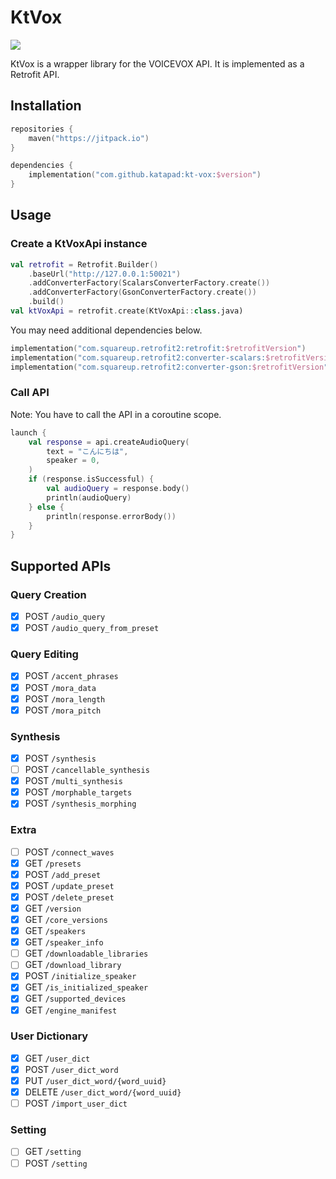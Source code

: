 # KtVox

[![](https://jitpack.io/v/kitakkun/kt-vox.svg)](https://jitpack.io/#kitakkun/kt-vox)

KtVox is a wrapper library for the VOICEVOX API.
It is implemented as a Retrofit API.

## Installation

```kotlin
repositories {
    maven("https://jitpack.io")
}

dependencies {
    implementation("com.github.katapad:kt-vox:$version")
}
```

## Usage

### Create a KtVoxApi instance

```kotlin
val retrofit = Retrofit.Builder()
    .baseUrl("http://127.0.0.1:50021")
    .addConverterFactory(ScalarsConverterFactory.create())
    .addConverterFactory(GsonConverterFactory.create())
    .build()
val ktVoxApi = retrofit.create(KtVoxApi::class.java)
```

You may need additional dependencies below.

```kotlin
implementation("com.squareup.retrofit2:retrofit:$retrofitVersion")
implementation("com.squareup.retrofit2:converter-scalars:$retrofitVersion")
implementation("com.squareup.retrofit2:converter-gson:$retrofitVersion")
```

### Call API

Note: You have to call the API in a coroutine scope.

```kotlin
launch {
    val response = api.createAudioQuery(
        text = "こんにちは",
        speaker = 0,
    )
    if (response.isSuccessful) {
        val audioQuery = response.body()
        println(audioQuery)
    } else {
        println(response.errorBody())
    }
}
```

## Supported APIs

### Query Creation

- [x] POST `/audio_query`
- [x] POST `/audio_query_from_preset`

### Query Editing

- [x] POST `/accent_phrases`
- [x] POST `/mora_data`
- [x] POST `/mora_length`
- [x] POST `/mora_pitch`

### Synthesis

- [x] POST `/synthesis`
- [ ] POST `/cancellable_synthesis`
- [x] POST `/multi_synthesis`
- [x] POST `/morphable_targets`
- [x] POST `/synthesis_morphing`

### Extra

- [ ] POST `/connect_waves`
- [x] GET `/presets`
- [x] POST `/add_preset`
- [x] POST `/update_preset`
- [x] POST `/delete_preset`
- [x] GET `/version`
- [x] GET `/core_versions`
- [x] GET `/speakers`
- [x] GET `/speaker_info`
- [ ] GET `/downloadable_libraries`
- [ ] GET `/download_library`
- [x] POST `/initialize_speaker`
- [x] GET `/is_initialized_speaker`
- [x] GET `/supported_devices`
- [x] GET `/engine_manifest`

### User Dictionary

- [x] GET `/user_dict`
- [x] POST `/user_dict_word`
- [x] PUT `/user_dict_word/{word_uuid}`
- [x] DELETE `/user_dict_word/{word_uuid}`
- [ ] POST `/import_user_dict`

### Setting

- [ ] GET `/setting`
- [ ] POST `/setting`
